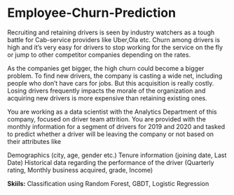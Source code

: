 # Employee-Churn-Prediction

Recruiting and retaining drivers is seen by industry watchers as a tough battle for Cab-service providers like Uber,Ola etc. Churn among drivers is high and it’s very easy for drivers to stop working for the service on the fly or jump to other competitor companies depending on the rates.

As the companies get bigger, the high churn could become a bigger problem. To find new drivers, the company is casting a wide net, including people who don’t have cars for jobs. But this acquisition is really costly. Losing drivers frequently impacts the morale of the organization and acquiring new drivers is more expensive than retaining existing ones.

You are working as a data scientist with the Analytics Department of this company, focused on driver team attrition. You are provided with the monthly information for a segment of drivers for 2019 and 2020 and tasked to predict whether a driver will be leaving the company or not based on their attributes like

Demographics (city, age, gender etc.)
Tenure information (joining date, Last Date)
Historical data regarding the performance of the driver (Quarterly rating, Monthly business acquired, grade, Income)

**Skiils:** Classification using Random Forest, GBDT, Logistic Regression
